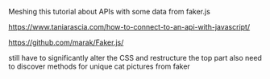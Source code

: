 Meshing this tutorial about APIs with some data from faker.js

<https://www.taniarascia.com/how-to-connect-to-an-api-with-javascript/>

<https://github.com/marak/Faker.js/>

still have to significantly alter the CSS and restructure the top part
also need to discover methods for unique cat pictures from faker

